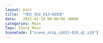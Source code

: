 ```yaml
---
layout: post
title:  "메인_회상_013~028장"
date:   2021-02-10 00:00:00 +0000
categories: Main
Tags: Story Main
SceneCode: ["scene_skip_cp013-028_q1_s10"]
---
```

